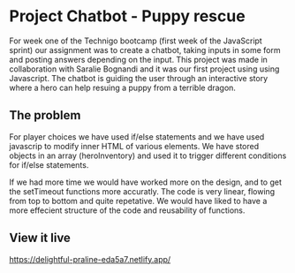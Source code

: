 # Project Chatbot - Puppy rescue

For week one of the Technigo bootcamp (first week of the JavaScript sprint) our assignment was to create a chatbot, taking inputs in some form and posting answers depending on the input. This project was made in collaboration with Saralie Bognandi and it was our first project using using Javascript. The chatbot is guiding the user through an interactive story where a hero can help resuing a puppy from a terrible dragon.


## The problem

For player choices we have used if/else statements and we have used javascrip to modify inner HTML of various elements. We have stored objects in an array (heroInventory) and used it to trigger different conditions for if/else statements. 

If we had more time we would have worked more on the design, and to get the setTimeout functions more accuratly. 
The code is very linear, flowing from top to bottom and quite repetative. We would have liked to have a more effecient structure of the code and reusability of functions. 

## View it live

https://delightful-praline-eda5a7.netlify.app/
